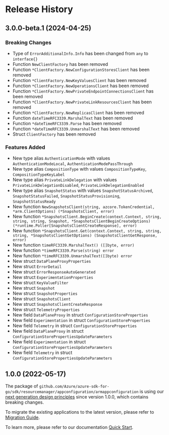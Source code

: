# Release History

## 3.0.0-beta.1 (2024-04-25)
### Breaking Changes

- Type of `ErrorAdditionalInfo.Info` has been changed from `any` to `interface{}`
- Function `NewClientFactory` has been removed
- Function `*ClientFactory.NewConfigurationStoresClient` has been removed
- Function `*ClientFactory.NewKeyValuesClient` has been removed
- Function `*ClientFactory.NewOperationsClient` has been removed
- Function `*ClientFactory.NewPrivateEndpointConnectionsClient` has been removed
- Function `*ClientFactory.NewPrivateLinkResourcesClient` has been removed
- Function `*ClientFactory.NewReplicasClient` has been removed
- Function `dateTimeRFC3339.MarshalText` has been removed
- Function `*dateTimeRFC3339.Parse` has been removed
- Function `*dateTimeRFC3339.UnmarshalText` has been removed
- Struct `ClientFactory` has been removed

### Features Added

- New type alias `AuthenticationMode` with values `AuthenticationModeLocal`, `AuthenticationModePassThrough`
- New type alias `CompositionType` with values `CompositionTypeKey`, `CompositionTypeKeyLabel`
- New type alias `PrivateLinkDelegation` with values `PrivateLinkDelegationDisabled`, `PrivateLinkDelegationEnabled`
- New type alias `SnapshotStatus` with values `SnapshotStatusArchived`, `SnapshotStatusFailed`, `SnapshotStatusProvisioning`, `SnapshotStatusReady`
- New function `NewSnapshotsClient(string, azcore.TokenCredential, *arm.ClientOptions) (*SnapshotsClient, error)`
- New function `*SnapshotsClient.BeginCreate(context.Context, string, string, string, Snapshot, *SnapshotsClientBeginCreateOptions) (*runtime.Poller[SnapshotsClientCreateResponse], error)`
- New function `*SnapshotsClient.Get(context.Context, string, string, string, *SnapshotsClientGetOptions) (SnapshotsClientGetResponse, error)`
- New function `timeRFC3339.MarshalText() ([]byte, error)`
- New function `*timeRFC3339.Parse(string) error`
- New function `*timeRFC3339.UnmarshalText([]byte) error`
- New struct `DataPlaneProxyProperties`
- New struct `ErrorDetail`
- New struct `ErrorResponseAutoGenerated`
- New struct `ExperimentationProperties`
- New struct `KeyValueFilter`
- New struct `Snapshot`
- New struct `SnapshotProperties`
- New struct `SnapshotsClient`
- New struct `SnapshotsClientCreateResponse`
- New struct `TelemetryProperties`
- New field `DataPlaneProxy` in struct `ConfigurationStoreProperties`
- New field `Experimentation` in struct `ConfigurationStoreProperties`
- New field `Telemetry` in struct `ConfigurationStoreProperties`
- New field `DataPlaneProxy` in struct `ConfigurationStorePropertiesUpdateParameters`
- New field `Experimentation` in struct `ConfigurationStorePropertiesUpdateParameters`
- New field `Telemetry` in struct `ConfigurationStorePropertiesUpdateParameters`


## 1.0.0 (2022-05-17)

The package of `github.com/Azure/azure-sdk-for-go/sdk/resourcemanager/appconfiguration/armappconfiguration` is using our [next generation design principles](https://azure.github.io/azure-sdk/general_introduction.html) since version 1.0.0, which contains breaking changes.

To migrate the existing applications to the latest version, please refer to [Migration Guide](https://aka.ms/azsdk/go/mgmt/migration).

To learn more, please refer to our documentation [Quick Start](https://aka.ms/azsdk/go/mgmt).
